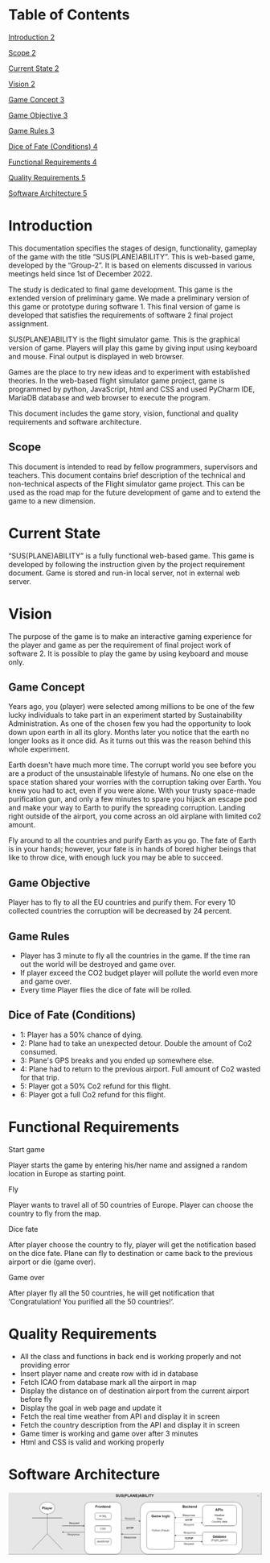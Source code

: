 # Table of Contents
[Introduction	2](#_Toc121543699)

[Scope	2](#_Toc121543700)

[Current State	2](#_Toc121543701)

[Vision	2](#_Toc121543702)

[Game Concept	3](#_Toc121543703)

[Game Objective	3](#_Toc121543704)

[Game Rules	3](#_Toc121543705)

[Dice of Fate (Conditions)	4](#_Toc121543706)

[Functional Requirements	4](#_Toc121543707)

[Quality Requirements	5](#_Toc121543708)

[Software Architecture	5](#_Toc121543709)




# Introduction
This documentation specifies the stages of design, functionality, gameplay of the game with the title “SUS(PLANE)ABILITY”. This is web-based game, developed by the “Group-2”. It is based on elements discussed in various meetings held since 1st of December 2022.

The study is dedicated to final game development. This game is the extended version of preliminary game. We made a preliminary version of this game or prototype during software 1. This final version of game is developed that satisfies the requirements of software 2 final project assignment.

SUS(PLANE)ABILITY is the flight simulator game. This is the graphical version of game. Players will play this game by giving input using keyboard and mouse.  Final output is displayed in web browser.

Games are the place to try new ideas and to experiment with established theories. In the web-based flight simulator game project, game is programmed by python, JavaScript, html and CSS and used PyCharm IDE, MariaDB database and web browser to execute the program.

This document includes the game story, vision, functional and quality requirements and software architecture.

## Scope
This document is intended to read by fellow programmers, supervisors and teachers. This document contains brief description of the technical and non-technical aspects of the Flight simulator game project. This can be used as the road map for the future development of game and to extend the game to a new dimension.
# Current State
“SUS(PLANE)ABILITY” is a fully functional web-based game. This game is developed by following the instruction given by the project requirement document. Game is stored and run-in local server, not in external web server. 
# Vision
The purpose of the game is to make an interactive gaming experience for the player and game as per the requirement of final project work of software 2. It is possible to play the game by using keyboard and mouse only.
## Game Concept
Years ago, you (player) were selected among millions to be one of the few lucky individuals to take part in an experiment started by Sustainability Administration. As one of the chosen few you had the opportunity to look down upon earth in all its glory. Months later you notice that the earth no longer looks as it once did. As it turns out this was the reason behind this whole experiment. 

Earth doesn't have much more time. The corrupt world you see before you are a product of the unsustainable lifestyle of humans. No one else on the space station shared your worries with the corruption taking over Earth. You knew you had to act, even if you were alone. With your trusty space-made purification gun, and only a few minutes to spare you hijack an escape pod and make your way to Earth to purify the spreading corruption. Landing right outside of the airport, you come across an old airplane with limited co2 amount.

Fly around to all the countries and purify Earth as you go. The fate of Earth is in your hands; however, your fate is in hands of bored higher beings that like to throw dice, with enough luck you may be able to succeed.
## Game Objective
Player has to fly to all the EU countries and purify them. For every 10 collected countries the corruption will be decreased by 24 percent.
## Game Rules
- Player has 3 minute to fly all the countries in the game. If the time ran out the world will be destroyed and game over.
- If player exceed the CO2 budget player will pollute the world even more and game over.
- Every time Player flies the dice of fate will be rolled.




## Dice of Fate (Conditions)
- 1: Player has a 50% chance of dying.
- 2: Plane had to take an unexpected detour. Double the amount of Co2 consumed.
- 3: Plane's GPS breaks and you ended up somewhere else.
- 4: Plane had to return to the previous airport. Full amount of Co2 wasted for that trip.
- 5: Player got a 50% Co2 refund for this flight.
- 6: Player got a full Co2 refund for this flight.

# Functional Requirements
Start game

Player starts the game by entering his/her name and assigned a random location in Europe as starting point. 

Fly

Player wants to travel all of 50 countries of Europe. Player can choose the country to fly from the map.

Dice fate

After player choose the country to fly, player will get the notification based on the dice fate. Plane can fly to destination or came back to the previous airport or die (game over).

Game over 

After player fly all the 50 countries, he will get notification that ‘Congratulation! You purified all the 50 countries!’.





# Quality Requirements
- All the class and functions in back end is working properly and not providing error
- Insert player name and create row with id in database 
- Fetch ICAO from database mark all the airport in map
- Display the distance on of destination airport from the current airport before fly
- Display the goal in web page and update it 
- Fetch the real time weather from API and display it in screen
- Fetch the country description from the API and display it in screen
- Game timer is working and game over after 3 minutes
- Html and CSS is valid and working properly 
#
# Software Architecture 
![SA.jpg](SA.jpg)

